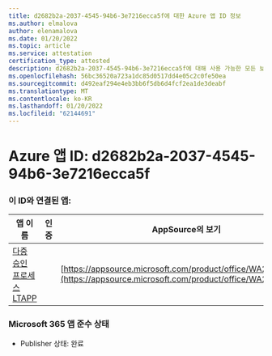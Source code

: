 ```yaml
---
title: d2682b2a-2037-4545-94b6-3e7216ecca5f에 대한 Azure 앱 ID 정보
ms.author: elmalova
author: elenamalova
ms.date: 01/20/2022
ms.topic: article
ms.service: attestation
certification_type: attested
description: d2682b2a-2037-4545-94b6-3e7216ecca5f에 대해 사용 가능한 모든 보안 및 규정 준수 정보입니다.
ms.openlocfilehash: 56bc36520a723a1dc85d0517dd4e05c2c0fe50ea
ms.sourcegitcommit: d492eaf294e4eb3bb6f5db6d4fcf2ea1de3deabf
ms.translationtype: MT
ms.contentlocale: ko-KR
ms.lasthandoff: 01/20/2022
ms.locfileid: "62144691"
---
```

# <a name="azure-app-id-d2682b2a-2037-4545-94b6-3e7216ecca5f"></a>Azure 앱 ID: d2682b2a-2037-4545-94b6-3e7216ecca5f


### <a name="apps-associated-with-this-id"></a>이 ID와 연결된 앱:
| **앱 이름** | **인증** | **AppSource의 보기** |
|--------------|---------------|-----------------------|
| [다중 승인 프로세스 LTAPP](https://docs.microsoft.com/microsoft-365-app-certification/forward/WA200003188) |  | [https://appsource.microsoft.com/product/office/WA200003188](https://appsource.microsoft.com/product/office/WA200003188) |

### <a name="microsoft-365-app-compliance-status"></a>Microsoft 365 앱 준수 상태
- Publisher 상태: 완료
